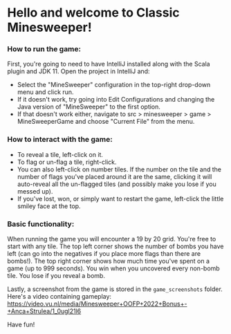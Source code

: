 # Hello and welcome to Classic Minesweeper!

### How to run the game:

First, you're going to need to have IntelliJ installed along with the Scala plugin and JDK 11. Open the project in IntelliJ and: 
- Select the "MineSweeper" configuration in the top-right drop-down menu and click run.
- If it doesn't work, try going into Edit Configurations and changing the Java version of "MineSweeper" to the first option.
- If that doesn't work either, navigate to src > minesweeper > game > MineSweeperGame and choose "Current File" from the menu.

### How to interact with the game:

- To reveal a tile, left-click on it.
- To flag or un-flag a tile, right-click.
- You can also left-click on number tiles. If the number on the tile and the number of flags you've placed around it are
the same, clicking it will auto-reveal all the un-flagged tiles (and possibly make you lose if you messed up).
- If you've lost, won, or simply want to restart the game, left-click the little smiley face at the top.

### Basic functionality:

When running the game you will encounter a 19 by 20 grid. You're free to start with any tile. 
The top left corner shows the number of bombs you have left (can go into the negatives if you place
more flags than there are bombs!).
The top right corner shows how much time you've spent on a game (up to 999 seconds).
You win when you uncovered every non-bomb tile. You lose if you reveal a bomb.

Lastly, a screenshot from the game is stored in the `game_screenshots` folder. 
Here's a video containing gameplay: https://video.vu.nl/media/Minesweeper+OOFP+2022+Bonus+-+Anca+Strulea/1_0ugl21l6

Have fun!
